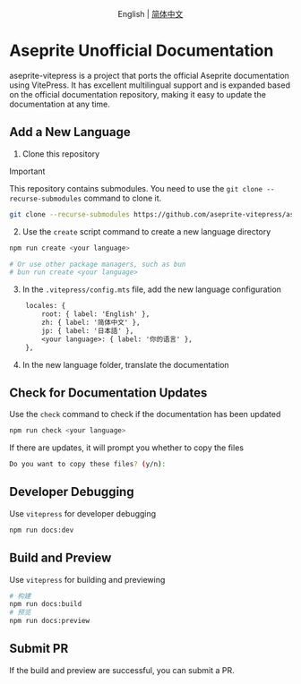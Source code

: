 <p align="center">English | <a href="./README.zh.md">简体中文</a></p>

# Aseprite Unofficial Documentation

aseprite-vitepress is a project that ports the official Aseprite documentation using VitePress. It has excellent multilingual support and is expanded based on the official documentation repository, making it easy to update the documentation at any time.

## Add a New Language

1. Clone this repository

> [!IMPORTANT]
> This repository contains submodules. You need to use the `git clone --recurse-submodules` command to clone it.

```bash
git clone --recurse-submodules https://github.com/aseprite-vitepress/aseprite-vitepress.git
```

2. Use the `create` script command to create a new language directory

```bash
npm run create <your language>

# Or use other package managers, such as bun
# bun run create <your language>
```

3. In the `.vitepress/config.mts` file, add the new language configuration

```diff
    locales: {
        root: { label: 'English' },
        zh: { label: '简体中文' },
        jp: { label: '日本語' },
        <your language>: { label: '你的语言' },
    },
```

4. In the new language folder, translate the documentation

## Check for Documentation Updates

Use the `check` command to check if the documentation has been updated

```bash
npm run check <your language>
```

If there are updates, it will prompt you whether to copy the files

```bash
Do you want to copy these files? (y/n):
```

## Developer Debugging

Use `vitepress` for developer debugging

```bash
npm run docs:dev
```

## Build and Preview

Use `vitepress` for building and previewing

```bash
# 构建
npm run docs:build
# 预览
npm run docs:preview
```

## Submit PR

If the build and preview are successful, you can submit a PR.
